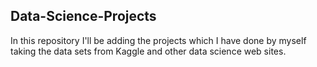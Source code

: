 ## Data-Science-Projects ##   
In this repository I'll be adding the projects which I have done by myself taking the data sets from Kaggle and other data science web sites.                              
